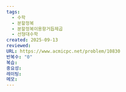 ```yaml
---
tags:
  - 수학
  - 분할정복
  - 분할정복이용항거듭제곱
  - 선형대수학
created: 2025-09-13
reviewed:
URL: https://www.acmicpc.net/problem/10830
반복수: "0"
복습:
중요성:
레이팅:
메모:
---
```

